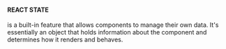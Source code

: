 #### REACT STATE

is a built-in feature that allows components to manage their own data. It's essentially an object that holds information about the component and determines how it renders and behaves.
